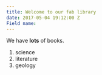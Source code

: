 ```yaml
---
title: Welcome to our fab library
date: 2017-05-04 19:12:00 Z
Field name: 
---
```


We have **lots** of books.
1. science
2. literature
3. geology